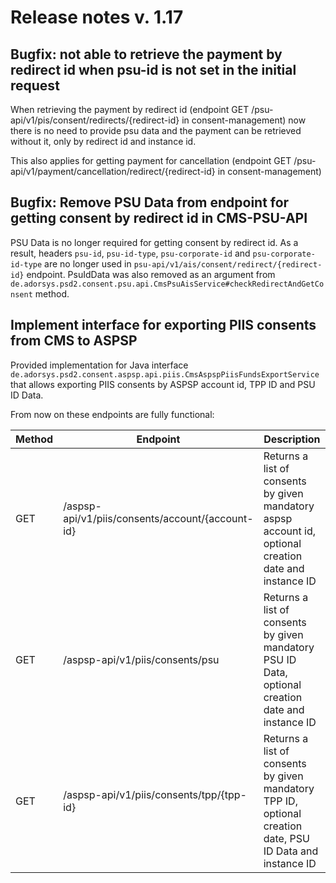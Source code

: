 # Release notes v. 1.17

## Bugfix: not able to retrieve the payment by redirect id when psu-id is not set in the initial request
When retrieving the payment by redirect id (endpoint GET /psu-api/v1/pis/consent/redirects/{redirect-id} in consent-management) now there is no need
to provide psu data and the payment can be retrieved without it, only by redirect id and instance id.

This also applies for getting payment for cancellation (endpoint GET /psu-api/v1/payment/cancellation/redirect/{redirect-id} in consent-management)

## Bugfix: Remove PSU Data from endpoint for getting consent by redirect id in CMS-PSU-API
PSU Data is no longer required for getting consent by redirect id.
As a result, headers `psu-id`, `psu-id-type`, `psu-corporate-id` and `psu-corporate-id-type` are no longer used in `psu-api/v1/ais/consent/redirect/{redirect-id}` endpoint.
PsuIdData was also removed as an argument from `de.adorsys.psd2.consent.psu.api.CmsPsuAisService#checkRedirectAndGetConsent` method.

## Implement interface for exporting PIIS consents from CMS to ASPSP
Provided implementation for Java interface `de.adorsys.psd2.consent.aspsp.api.piis.CmsAspspPiisFundsExportService` 
that allows exporting PIIS consents by ASPSP account id, TPP ID and PSU ID Data.

From now on these endpoints are fully functional:

| Method | Endpoint                                         | Description                                                                                               |
|--------|--------------------------------------------------|-----------------------------------------------------------------------------------------------------------|
| GET    | /aspsp-api/v1/piis/consents/account/{account-id} | Returns a list of consents by given mandatory aspsp account id, optional creation date and instance ID    |
| GET    | /aspsp-api/v1/piis/consents/psu                  | Returns a list of consents by given mandatory PSU ID Data, optional creation date and instance ID         |
| GET    | /aspsp-api/v1/piis/consents/tpp/{tpp-id}         | Returns a list of consents by given mandatory TPP ID, optional creation date, PSU ID Data and instance ID |

